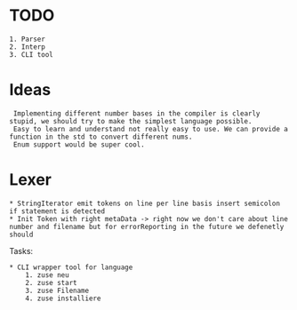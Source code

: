 # TODO
	1. Parser
	2. Interp
	3. CLI tool


#  Ideas
	 Implementing different number bases in the compiler is clearly stupid, we should try to make the simplest language possible.
	 Easy to learn and understand not really easy to use. We can provide a function in the std to convert different nums.
	 Enum support would be super cool. 
	 
# Lexer
	* StringIterator emit tokens on line per line basis insert semicolon if statement is detected
	* Init Token with right metaData -> right now we don't care about line number and filename but for errorReporting in the future we defenetly should

Tasks:

	* CLI wrapper tool for language 
	    1. zuse neu
		2. zuse start
		3. zuse Filename
		4. zuse installiere 
